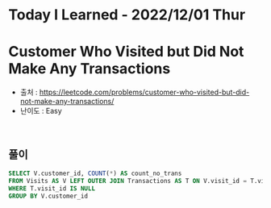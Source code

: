 # Today I Learned - 2022/12/01 Thur

# Customer Who Visited but Did Not Make Any Transactions
- 출처 : https://leetcode.com/problems/customer-who-visited-but-did-not-make-any-transactions/
- 난이도 : Easy
<br>

## 풀이
```sql
SELECT V.customer_id, COUNT(*) AS count_no_trans
FROM Visits AS V LEFT OUTER JOIN Transactions AS T ON V.visit_id = T.visit_id
WHERE T.visit_id IS NULL
GROUP BY V.customer_id
```
